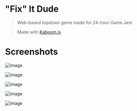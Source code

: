 # "Fix" It Dude
> Web-based topdown game made for 24-hour Game Jam

> Made with [Kaboom.js](https://kaboomjs.com)

# Screenshots
![image](https://user-images.githubusercontent.com/58461444/195036390-68fcd5b1-f0eb-48ae-a162-6372b4308884.png)

![image](https://user-images.githubusercontent.com/58461444/195036644-766a38d9-1f71-477a-9f2e-ae1c0f75e371.png)

![image](https://user-images.githubusercontent.com/58461444/195036753-2500205c-766c-41c7-a009-5b3e1cd93df4.png)

![image](https://user-images.githubusercontent.com/58461444/195036904-cd040a95-9fae-4c3d-ae7b-7e71545b7b05.png)

![image](https://user-images.githubusercontent.com/58461444/195038628-0b31a31b-c6c0-4ba6-93eb-f4a08c7dd8cc.png)
